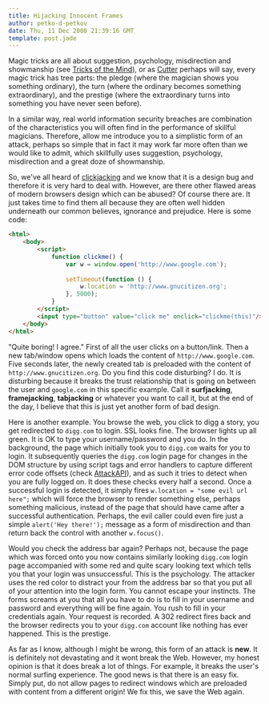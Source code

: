 ```yaml
---
title: Hijacking Innocent Frames
author: petko-d-petkov
date: Thu, 11 Dec 2008 21:39:16 GMT
template: post.jade
---
```


Magic tricks are all about suggestion, psychology, misdirection and showmanship (see [Tricks of the Mind](http://www.amazon.co.uk/Tricks-Mind-Derren-Brown/dp/1905026269)), or as [Cutter](http://en.wikipedia.org/wiki/The_Prestige_(film)) perhaps will say, every magic trick has tree parts: the pledge (where the magician shows you something ordinary), the turn (where the ordinary becomes something extraordinary), and the prestige (where the extraordinary turns into something you have never seen before).

In a similar way, real world information security breaches are combination of the characteristics you will often find in the performance of skillful magicians. Therefore, allow me introduce you to a simplistic form of an attack, perhaps so simple that in fact it may work far more often than we would like to admit, which skillfully uses suggestion, psychology, misdirection and a great doze of showmanship.

So, we've all heard of [clickjacking](/blog/even-more-advanced-clickjacking/) and we know that it is a design bug and therefore it is very hard to deal with. However, are there other flawed areas of modern browsers design which can be abused? Of course there are. It just takes time to find them all because they are often well hidden underneath our common believes, ignorance and prejudice. Here is some code:

```html
<html>
	<body>
		<script>
			function clickme() {
				var w = window.open('http://www.google.com');
				
				setTimeout(function () {
					w.location = 'http://www.gnucitizen.org';
				}, 5000);
			}
		</script>
		<input type="button" value="click me" onclick="clickme(this)"/>
	</body>
</html>
```

"Quite boring! I agree." First of all the user clicks on a button/link. Then a new tab/window opens which loads the content of `http://www.google.com`. Five seconds later, the newly created tab is preloaded with the content of `http://www.gnucitizen.org`. Do you find this code disturbing? I do. It is disturbing because it breaks the trust relationship that is going on between the user and `google.com` in this specific example. Call it **surfjacking**, **framejacking**, **tabjacking** or whatever you want to call it, but at the end of the day, I believe that this is just yet another form of bad design.

Here is another example. You browse the web, you click to digg a story, you get redirected to `digg.com` to login. SSL looks fine. The browser lights up all green. It is OK to type your username/password and you do. In the background, the page which initially took you to `digg.com` waits for you to login. It subsequently queries the `digg.com` login page for changes in the DOM structure by using script tags and error handlers to capture different error code offsets (check [AttackAPI](/blog/attackapi)), and as such it tries to detect when you are fully logged on. It does these checks every half a second. Once a successful login is detected, it simply fires `w.location = "some evil url here";` which will force the browser to render something else, perhaps something malicious, instead of the page that should have came after a successful authentication. Perhaps, the evil caller could even fire just a simple `alert('Hey there!');` message as a form of misdirection and than return back the control with another `w.focus()`.

Would you check the address bar again? Perhaps not, because the page which was forced onto you now contains similarly looking `digg.com` login page accompanied with some red and quite scary looking text which tells you that your login was unsuccessful. This is the psychology. The attacker uses the red color to distract your from the address bar so that you put all of your attention into the login form. You cannot escape your instincts. The forms screams at you that all you have to do is to fill in your username and password and everything will be fine again. You rush to fill in your credentials again. Your request is recorded. A 302 redirect fires back and the browser redirects you to your `digg.com` account like nothing has ever happened. This is the prestige.

As far as I know, although I might be wrong, this form of an attack is **new**. It is definitely not devastating and it wont break the Web. However, my honest opinion is that it does break a lot of things. For example, it breaks the user's normal surfing experience. The good news is that there is an easy fix. Simply put, do not allow pages to redirect windows which are preloaded with content from a different origin! We fix this, we save the Web again.
